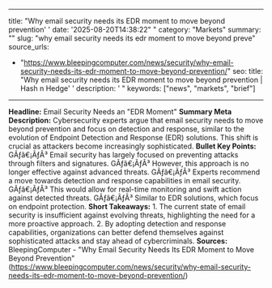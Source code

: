 ﻿---

title: "Why email security needs its EDR moment to move beyond prevention''
date: '2025-08-20T14:38:22""
category: "Markets"
summary: ""
slug: "why email security needs its edr moment to move beyond preve"
source_urls:
  - "https://www.bleepingcomputer.com/news/security/why-email-security-needs-its-edr-moment-to-move-beyond-prevention/"
seo:
  title: "Why email security needs its EDR moment to move beyond prevention | Hash n Hedge''
  description: '"
  keywords: ["news", "markets", "brief"]

---
**Headline:** Email Security Needs an "EDR Moment"  **Summary Meta Description:** Cybersecurity experts argue that email security needs to move beyond prevention and focus on detection and response, similar to the evolution of Endpoint Detection and Response (EDR) solutions. This shift is crucial as attackers become increasingly sophisticated.  **Bullet Key Points:**  GÃƒâ€¡ÃƒÂ³ Email security has largely focused on preventing attacks through filters and signatures. GÃƒâ€¡ÃƒÂ³ However, this approach is no longer effective against advanced threats. GÃƒâ€¡ÃƒÂ³ Experts recommend a move towards detection and response capabilities in email security. GÃƒâ€¡ÃƒÂ³ This would allow for real-time monitoring and swift action against detected threats. GÃƒâ€¡ÃƒÂ³ Similar to EDR solutions, which focus on endpoint protection.  **Short Takeaways:**  1. The current state of email security is insufficient against evolving threats, highlighting the need for a more proactive approach. 2. By adopting detection and response capabilities, organizations can better defend themselves against sophisticated attacks and stay ahead of cybercriminals.  **Sources:** BleepingComputer - "Why Email Security Needs Its EDR Moment to Move Beyond Prevention" (https://www.bleepingcomputer.com/news/security/why-email-security-needs-its-edr-moment-to-move-beyond-prevention/) 
